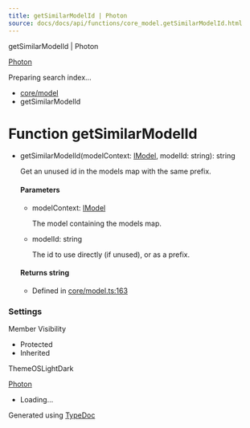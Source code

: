 ```yaml
---
title: getSimilarModelId | Photon
source: docs/docs/api/functions/core_model.getSimilarModelId.html
---
```


getSimilarModelId | Photon

[Photon](../index.html)




Preparing search index...

* [core/model](../modules/core_model.html)
* getSimilarModelId

# Function getSimilarModelId

* getSimilarModelId(modelContext: [IModel](../interfaces/core_schema.IModel.html), modelId: string): string

  Get an unused id in the models map with the same prefix.

  #### Parameters

  + modelContext: [IModel](../interfaces/core_schema.IModel.html)

    The model containing the models map.
  + modelId: string

    The id to use directly (if unused), or as a prefix.

  #### Returns string

  + Defined in [core/model.ts:163](https://github.com/mwhite454/photon/blob/main/packages/photon/src/core/model.ts#L163)

### Settings

Member Visibility

* Protected
* Inherited

ThemeOSLightDark

[Photon](../index.html)

* Loading...

Generated using [TypeDoc](https://typedoc.org/)
